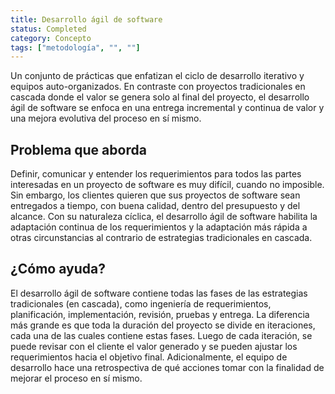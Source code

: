 ```yaml
---
title: Desarrollo ágil de software
status: Completed
category: Concepto
tags: ["metodología", "", ""]
---
```


Un conjunto de prácticas que enfatizan el ciclo de desarrollo iterativo y equipos auto-organizados.
En contraste con proyectos tradicionales en cascada donde el valor se genera solo al final del proyecto,
el desarrollo ágil de software se enfoca en una entrega incremental y continua de valor y
una mejora evolutiva del proceso en sí mismo.

## Problema que aborda

Definir, comunicar y entender los requerimientos para todos las partes interesadas en un proyecto de software es muy difícil, cuando no imposible.
Sin embargo, los clientes quieren que sus proyectos de software sean entregados a tiempo, con buena calidad, dentro del presupuesto y del alcance.
Con su naturaleza cíclica, el desarrollo ágil de software habilita la adaptación continua de los requerimientos y
la adaptación más rápida a otras circunstancias al contrario de estrategias tradicionales en cascada.

## ¿Cómo ayuda?

El desarrollo ágil de software contiene todas las fases de las estrategias tradicionales (en cascada),
como ingeniería de requerimientos, planificación, implementación, revisión, pruebas y entrega.
La diferencia más grande es que toda la duración del proyecto se divide en iteraciones, cada una de las cuales contiene estas fases.
Luego de cada iteración, se puede revisar con el cliente el valor generado y se pueden ajustar los requerimientos hacia el objetivo final.
Adicionalmente, el equipo de desarrollo hace una retrospectiva de qué acciones tomar con la finalidad de mejorar el proceso en sí mismo.
